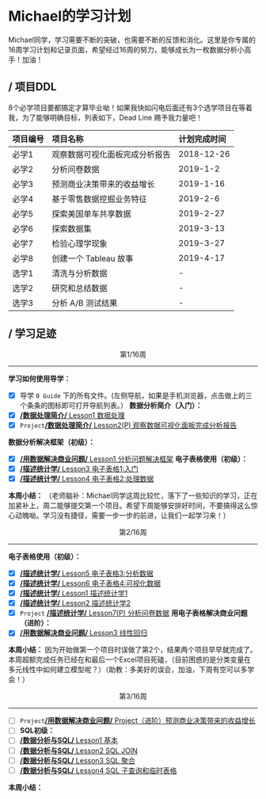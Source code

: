 # Michael的学习计划

Michael同学，学习需要不断的突破，也需要不断的反馈和消化。这里是你专属的16周学习计划和记录页面，希望经过16周的努力，能够成长为一枚数据分析小高手！加油！

## / 项目DDL

8个必学项目要都搞定才算毕业呦！如果我快如闪电后面还有3个选学项目在等着我，为了能够明确目标，列表如下，Dead Line 赐予我力量吧！

| 项目编号 | 项目名称 | 计划完成时间 |
| :-- | :-- | :-- |
| 必学1 | 观察数据可视化面板完成分析报告 | 2018-12-26 |
| 必学2 | 分析问卷数据 | 2019-1-2 |
| 必学3 | 预测商业决策带来的收益增长 | 2019-1-16 |
| 必学4 | 基于零售数据挖掘业务特征 | 2019-2-6 |
| 必学5 | 探索美国单车共享数据 | 2019-2-27 |
| 必学6 | 探索数据集 | 2019-3-13 |
| 必学7 | 检验心理学现象 | 2019-3-27 |
| 必学8 | 创建一个 Tableau 故事 | 2019-4-17 |
| 选学1 | 清洗与分析数据 | - |
| 选学2 | 研究和总结数据 | - |
| 选学3 | 分析 A/B 测试结果 | - |

## / 学习足迹
<center>第1/16周</center>

---

**学习如何使用导学：**
- [x] 导学 `0 Guide` 下的所有文件。(左侧导航，如果是手机浏览器，点击做上的三个条条的图标即可打开导航列表。）
**数据分析简介（入门）：**
- [x] [**/数据处理简介/** Lesson1 数据处理](https://classroom.udacity.com/nanodegrees/nd002-cn-svip/parts/f5651cf0-56ac-4fdf-b588-45976f6cc1cd/modules/22b3ae26-a35c-46f2-94dd-a3a846d179a4/lessons/07b383df-b9dd-4e67-9baa-cbe1a4107bbf/concepts/1b6629c1-764a-4f70-9a9a-842d2f78007f)
- [x] `Project`[**/数据处理简介/** Lesson2(P) 观察数据可视化面板完成分析报告](https://classroom.udacity.com/nanodegrees/nd002-cn-svip/parts/f5651cf0-56ac-4fdf-b588-45976f6cc1cd/modules/22b3ae26-a35c-46f2-94dd-a3a846d179a4/lessons/336e9d9f-3252-4af8-9d47-bd0410a56ad5/concepts/0d8e8912-baeb-490c-b944-cbb91808a6f5)

**数据分析解决框架（初级）：**
- [x] [**/用数据解决商业问题/** Lesson1 分析问题解决框架](https://classroom.udacity.com/nanodegrees/nd002-cn-svip/parts/040afa6c-3c5d-4b44-bdd0-b420a0455145/modules/8f120816-9158-4429-8c7d-032a66dc6b22/lessons/dd7bf461-dfec-484c-b932-d09744913c98/concepts/e6fc0947-3119-4a9d-b78a-92be1ea6d8d6)
**电子表格使用（初级）：**
- [x] [**/描述统计学/** Lesson3 电子表格1:入门](https://classroom.udacity.com/nanodegrees/nd002-cn-svip/parts/b8f428e4-d277-4bed-9563-172024102a6b/modules/990fa1c9-01d0-4a4c-8f52-21b371291643/lessons/9c74932f-b8bd-49c8-9f69-159fca857beb/concepts/d79b03f4-b4c1-4543-b8b8-3001a208180d)
- [x] [**/描述统计学/** Lesson4 电子表格2:处理数据](https://classroom.udacity.com/nanodegrees/nd002-cn-svip/parts/b8f428e4-d277-4bed-9563-172024102a6b/modules/990fa1c9-01d0-4a4c-8f52-21b371291643/lessons/b829e504-fe21-4900-a223-9356d479e545/concepts/b4dc100a-1373-43c6-9c24-8255ed51bfb1)

**本周小结：**
（老师脑补：Michael同学这周比较忙，落下了一些知识的学习，正在加紧补上，周二能够提交第一个项目。希望下周能够安排好时间，不要搞得这么惊心动魄呦。学习没有捷径，需要一步一步的前进，让我们一起学习来！）

<center>第2/16周</center>

---

**电子表格使用（初级）：**
- [x] [**/描述统计学/** Lesson5 电子表格3:分析数据](https://classroom.udacity.com/nanodegrees/nd002-cn-svip/parts/b8f428e4-d277-4bed-9563-172024102a6b/modules/990fa1c9-01d0-4a4c-8f52-21b371291643/lessons/92407fe0-857f-40de-a1c5-b232336d9e75/concepts/3b64b282-5fdd-47d5-a17b-db06c1d0770b)
- [x] [**/描述统计学/** Lesson6 电子表格4:可视化数据](https://classroom.udacity.com/nanodegrees/nd002-cn-svip/parts/b8f428e4-d277-4bed-9563-172024102a6b/modules/990fa1c9-01d0-4a4c-8f52-21b371291643/lessons/a5450c84-d583-4c69-9f33-b11aeacc53ee/concepts/37b36c47-8c1c-41bc-8ad1-1d68cda589a7)
- [x] [**/描述统计学/** Lesson1 描述统计学1](https://classroom.udacity.com/nanodegrees/nd002-cn-svip/parts/b8f428e4-d277-4bed-9563-172024102a6b/modules/990fa1c9-01d0-4a4c-8f52-21b371291643/lessons/7c28a383-f50b-4a62-bbc1-fa6b2b52504a/concepts/1f7371b9-d2e1-4cd6-a6ff-92c44e164ac7)
- [x] [**/描述统计学/** Lesson2 描述统计学2](https://classroom.udacity.com/nanodegrees/nd002-cn-svip/parts/b8f428e4-d277-4bed-9563-172024102a6b/modules/990fa1c9-01d0-4a4c-8f52-21b371291643/lessons/ff38bd12-68b6-4ae9-971e-bbefe991a201/concepts/3165d424-4154-41bc-b6d3-838da6aee551)
- [x] `Project` [**/描述统计学/** Lesson7(P) 分析问卷数据](https://classroom.udacity.com/nanodegrees/nd002-cn-svip/parts/b8f428e4-d277-4bed-9563-172024102a6b/modules/990fa1c9-01d0-4a4c-8f52-21b371291643/lessons/821b82f9-e7cb-48ad-85a7-775e272bad4d/concepts/764907fe-137d-4738-b691-b55474837624)
**用电子表格解决商业问题（进阶）：**
- [x] [**/用数据解决商业问题/** Lesson3 线性回归](https://classroom.udacity.com/nanodegrees/nd002-cn-svip/parts/040afa6c-3c5d-4b44-bdd0-b420a0455145/modules/51c76090-9346-4506-8f01-bfae811dcc94/lessons/316c6f13-a660-456e-86a6-bbae79f8c577/concepts/dc105e00-66a9-4cc3-af26-d5ff2fcfd813)

**本周小结：**
因为开始做第一个项目时误做了第2个，结果两个项目早早就完成了。本周超额完成任务已经在和最后一个Excel项目死磕，（目前困惑的是分类变量在多元线性中如何建立模型呢？）（助教：多美好的误会，加油，下周有空可以多学会！）

<center>第3/16周</center>

---

- [ ] `Project`[**/用数据解决商业问题/** Project（进阶）预测商业决策带来的收益增长](https://classroom.udacity.com/nanodegrees/nd002-cn-svip/parts/040afa6c-3c5d-4b44-bdd0-b420a0455145/modules/645d58b0-0428-4f37-84b7-d23ab925e533/lessons/69611016-0e23-4c4d-a68b-c64329f24240/concepts/96c8d7b1-9725-4870-8498-243a89fdcbd3)
- [ ] **SQL初级：**
- [ ] [**/数据分析与SQL/** Lesson1 基本](https://classroom.udacity.com/nanodegrees/nd002-cn-svip/parts/013c1cc3-2dfa-4abb-8213-93aba5118ebe/modules/633ca2b0-b1b2-4821-89f8-60584b2a4a54/lessons/614cf95a-13bf-406c-b092-e757178e633b/concepts/9f672e93-fdcd-4332-a6ef-41edcf8416f1)
- [ ] [**/数据分析与SQL/** Lesson2 SQL JOIN](https://classroom.udacity.com/nanodegrees/nd002-cn-svip/parts/013c1cc3-2dfa-4abb-8213-93aba5118ebe/modules/633ca2b0-b1b2-4821-89f8-60584b2a4a54/lessons/8f23fc69-7c88-4a94-97a4-d5f6ef51cf7b/concepts/192237ba-14c1-460c-ac69-ab455741cdc2)
- [ ] [**/数据分析与SQL/** Lesson3 SQL 聚合](https://classroom.udacity.com/nanodegrees/nd002-cn-svip/parts/013c1cc3-2dfa-4abb-8213-93aba5118ebe/modules/633ca2b0-b1b2-4821-89f8-60584b2a4a54/lessons/76a484da-1f2e-4886-ba2c-684bb30e267d/concepts/283d9eba-2541-47ab-8111-6dd57ff3f066)
- [ ] [**/数据分析与SQL/** Lesson4 SQL 子查询和临时表格](https://classroom.udacity.com/nanodegrees/nd002-cn-svip/parts/013c1cc3-2dfa-4abb-8213-93aba5118ebe/modules/633ca2b0-b1b2-4821-89f8-60584b2a4a54/lessons/b50a9cfd-566a-4b42-bf4f-70081b557c0b/concepts/b53dc474-19a9-4969-8fdf-5d1f164b18ff)

**本周小结：**
